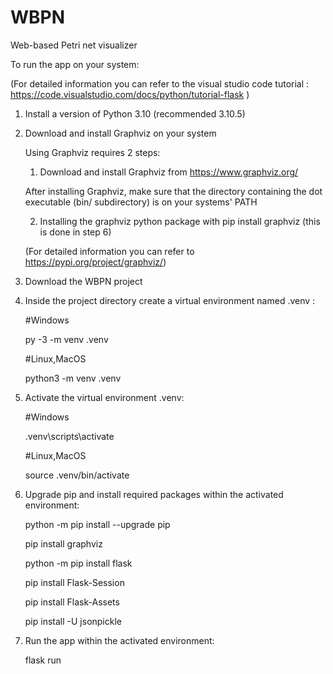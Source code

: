 # WBPN
Web-based Petri net visualizer 

To run the app on your system:

(For detailed information you can refer to the visual studio code tutorial :
https://code.visualstudio.com/docs/python/tutorial-flask )

1) Install a version of Python 3.10 (recommended 3.10.5)
2) Download and install Graphviz on your system 

   Using Graphviz requires 2 steps:
   
   1) Download and install Graphviz from https://www.graphviz.org/
   
   After installing Graphviz, make sure that the directory containing the dot executable (bin/ subdirectory) is on your systems' PATH 
   
   2) Installing the graphviz python package with pip install graphviz (this is done in step 6)
   
   (For detailed information you can refer to https://pypi.org/project/graphviz/)

3) Download the WBPN project
4) Inside the project directory create a virtual environment named .venv :

   #Windows
   
   py -3 -m venv .venv
   
   #Linux,MacOS
   
   python3 -m venv .venv
   
5) Activate the virtual environment .venv:

   #Windows
   
    .venv\scripts\activate
    
   #Linux,MacOS
   
    source .venv/bin/activate
    
6) Upgrade pip and install required packages within the activated environment:

   python -m pip install --upgrade pip
   
   pip install graphviz
   
   python -m pip install flask
   
   pip install Flask-Session
   
   pip install Flask-Assets
   
   pip install -U jsonpickle
   
7) Run the app within the activated environment:
   
   flask run

  
